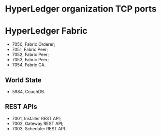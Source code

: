 # HyperLedger organization TCP ports

# HyperLedger Fabric
- 7050, Fabric Orderer; 
- 7051, Fabric Peer;
- 7052, Fabric Peer;
- 7053, Fabric Peer;
- 7054, Fabric CA.
 
## World State
- 5984, CouchDB.

## REST APIs
- 7001, Installer REST API;
- 7002, Gateway REST API;
- 7003, Scheduler REST API.
